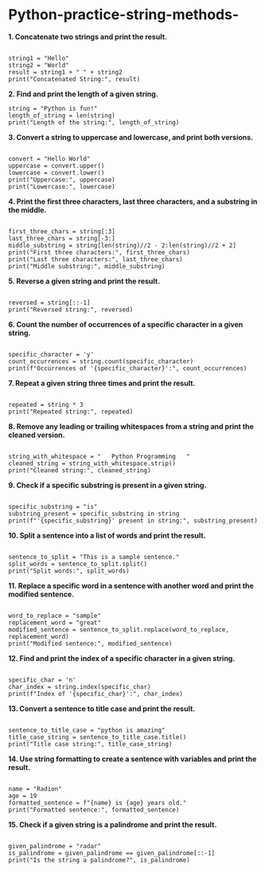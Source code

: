 # Python-practice-string-methods-



**1. Concatenate two strings and print the result.**

 
 <code>
string1 = "Hello"
string2 = "World"
result = string1 + " " + string2
print("Concatenated String:", result)
</code>

 
**2. Find and print the length of a given string.**


```
string = "Python is fun!"
length_of_string = len(string)
print("Length of the string:", length_of_string)
```


**3. Convert a string to uppercase and lowercase, and print both versions.**


<code>
convert = "Hello World"
uppercase = convert.upper()
lowercase = convert.lower()
print("Uppercase:", uppercase)
print("Lowercase:", lowercase)
</code>


**4. Print the first three characters, last three characters, and a substring in the middle.**


<code>
first_three_chars = string[:3]
last_three_chars = string[-3:]
middle_substring = string[len(string)//2 - 2:len(string)//2 + 2]
print("First three characters:", first_three_chars)
print("Last three characters:", last_three_chars)
print("Middle substring:", middle_substring)
</code>


**5. Reverse a given string and print the result.**


<code>
reversed = string[::-1]
print("Reversed string:", reversed)
</code>


**6. Count the number of occurrences of a specific character in a given string.**


<code>
specific_character = 'y'
count_occurrences = string.count(specific_character)
print(f"Occurrences of '{specific_character}':", count_occurrences)
</code>


**7. Repeat a given string three times and print the result.**


<code>
repeated = string * 3
print("Repeated string:", repeated)
</code>


**8. Remove any leading or trailing whitespaces from a string and print the cleaned version.**


<code>
string_with_whitespace = "   Python Programming   "
cleaned_string = string_with_whitespace.strip()
print("Cleaned string:", cleaned_string)
</code>


**9. Check if a specific substring is present in a given string.**


<code>
specific_substring = "is"
substring_present = specific_substring in string
print(f"'{specific_substring}' present in string:", substring_present)
</code>


**10. Split a sentence into a list of words and print the result.**


<code>
sentence_to_split = "This is a sample sentence."
split_words = sentence_to_split.split()
print("Split words:", split_words)
</code>


**11. Replace a specific word in a sentence with another word and print the modified sentence.**


<code>
word_to_replace = "sample"
replacement_word = "great"
modified_sentence = sentence_to_split.replace(word_to_replace, replacement_word)
print("Modified sentence:", modified_sentence)
</code>


**12. Find and print the index of a specific character in a given string.**


<code>
specific_char = 'n'
char_index = string.index(specific_char)
print(f"Index of '{specific_char}':", char_index)
</code>


**13. Convert a sentence to title case and print the result.**


<code>
sentence_to_title_case = "python is amazing"
title_case_string = sentence_to_title_case.title()
print("Title case string:", title_case_string)
</code>


**14. Use string formatting to create a sentence with variables and print the result.**


<code>
name = "Radion"
age = 19
formatted_sentence = f"{name} is {age} years old."
print("Formatted sentence:", formatted_sentence)
</code>


**15. Check if a given string is a palindrome and print the result.**


<code>
given_palindrome = "radar"
is_palindrome = given_palindrome == given_palindrome[::-1]
print("Is the string a palindrome?", is_palindrome)
</code>
